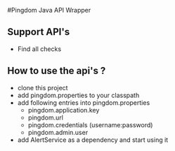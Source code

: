 #Pingdom Java API Wrapper

## Support API's

* Find all checks

## How to use the api's ?
 
* clone this project
* add pingdom.properties to your classpath
* add following entries into pingdom.properties
    * pingdom.application.key
    * pingdom.url
    * pingdom.credentials (username:password)
    * pingdom.admin.user
* add AlertService as a dependency and start using it
    